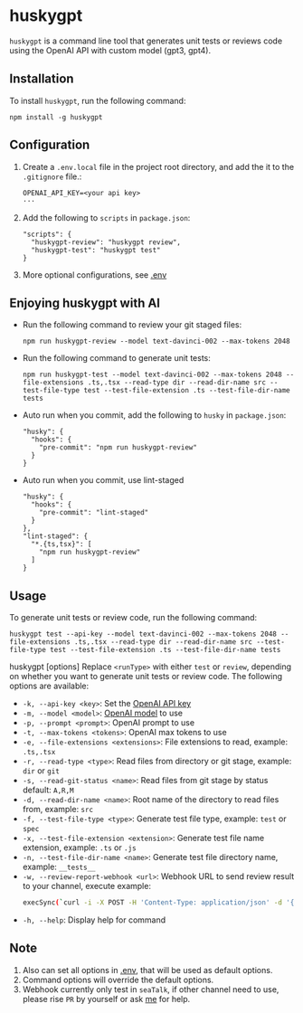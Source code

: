 # huskygpt

`huskygpt` is a command line tool that generates unit tests or reviews code using the OpenAI API with custom model (gpt3, gpt4).

## Installation

To install `huskygpt`, run the following command:
```
npm install -g huskygpt
```

## Configuration
1. Create a `.env.local` file in the project root directory, and add the it to the `.gitignore` file.:
    ```
    OPENAI_API_KEY=<your api key>
    ···
1. Add the following to `scripts` in `package.json`:
    ```
    "scripts": {
      "huskygpt-review": "huskygpt review",
      "huskygpt-test": "huskygpt test"
    }
    ```
1. More optional configurations, see [.env](#https://github.com/luffy-xu/huskygpt/blob/main/.env
)


## Enjoying huskygpt with AI
- Run the following command to review your git staged files:
    ```
    npm run huskygpt-review --model text-davinci-002 --max-tokens 2048
    ```
- Run the following command to generate unit tests:
    ```
    npm run huskygpt-test --model text-davinci-002 --max-tokens 2048 --file-extensions .ts,.tsx --read-type dir --read-dir-name src --test-file-type test --test-file-extension .ts --test-file-dir-name tests
    ```
- Auto run when you commit, add the following to `husky` in `package.json`:
    ```
    "husky": {
      "hooks": {
        "pre-commit": "npm run huskygpt-review"
      }
    }
    ```
- Auto run when you commit, use lint-staged
    ```
    "husky": {
      "hooks": {
        "pre-commit": "lint-staged"
      }
    },
    "lint-staged": {
      "*.{ts,tsx}": [
        "npm run huskygpt-review"
      ]
    }
    ```



## Usage

To generate unit tests or review code, run the following command:
```
huskygpt test --api-key --model text-davinci-002 --max-tokens 2048 --file-extensions .ts,.tsx --read-type dir --read-dir-name src --test-file-type test --test-file-extension .ts --test-file-dir-name tests
```

huskygpt [options]
Replace `<runType>` with either `test` or `review`, depending on whether you want to generate unit tests or review code. The following options are available:

- `-k, --api-key <key>`: Set the [OpenAI API key](#https://platform.openai.com/account/api-keys
)
- `-m, --model <model>`: [OpenAI model](#https://platform.openai.com/docs/models/overview
) to use
- `-p, --prompt <prompt>`: OpenAI prompt to use
- `-t, --max-tokens <tokens>`: OpenAI max tokens to use
- `-e, --file-extensions <extensions>`: File extensions to read, example: `.ts,.tsx`
- `-r, --read-type <type>`: Read files from directory or git stage, example: `dir` or `git`
- `-s, --read-git-status <name>`: Read files from git stage by status default: `A,R,M`
- `-d, --read-dir-name <name>`: Root name of the directory to read files from, example: `src`
- `-f, --test-file-type <type>`: Generate test file type, example: `test` or `spec`
- `-x, --test-file-extension <extension>`: Generate test file name extension, example: `.ts` or `.js`
- `-n, --test-file-dir-name <name>`: Generate test file directory name, example: `__tests__`
- `-w, --review-report-webhook <url>`: Webhook URL to send review result to your channel, execute example:
    ```bash
    execSync(`curl -i -X POST -H 'Content-Type: application/json' -d '{ "tag": "markdown", "markdown": {"content": "${content}"}}}' ${webhook}`);
    ```
- `-h, --help`: Display help for command

## Note
1. Also can set all options in [.env](#https://github.com/luffy-xu/huskygpt/blob/main/.env), that will be used as default options.
1. Command options will override the default options.
1. Webhook currently only test in `seaTalk`, if other channel need to use, please rise `PR` by yourself or ask [me](swhd0501@gmail.com) for help.

